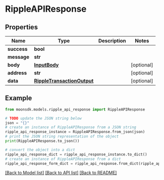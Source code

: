 # RippleAPIResponse

## Properties

| Name        | Type                                                      | Description | Notes       |
| ----------- | --------------------------------------------------------- | ----------- | ----------- |
| **success** | **bool**                                                  |             |             |
| **message** | **str**                                                   |             |             |
| **body**    | [**InputBody**](inputbody.md)                             |             | \[optional] |
| **address** | **str**                                                   |             | \[optional] |
| **data**    | [**RippleTransactionOutput**](rippletransactionoutput.md) |             | \[optional] |

## Example

```python
from moonsdk.models.ripple_api_response import RippleAPIResponse

# TODO update the JSON string below
json = "{}"
# create an instance of RippleAPIResponse from a JSON string
ripple_api_response_instance = RippleAPIResponse.from_json(json)
# print the JSON string representation of the object
print(RippleAPIResponse.to_json())

# convert the object into a dict
ripple_api_response_dict = ripple_api_response_instance.to_dict()
# create an instance of RippleAPIResponse from a dict
ripple_api_response_form_dict = ripple_api_response.from_dict(ripple_api_response_dict)
```

[\[Back to Model list\]](./#documentation-for-models) [\[Back to API list\]](./#documentation-for-api-endpoints) [\[Back to README\]](./)
